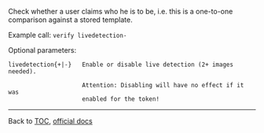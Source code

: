 Check whether a user claims who he is to be, i.e. this is a one-to-one
comparison against a stored template.

Example call: `verify livedetection-`


Optional parameters:

    livedetection{+|-}   Enable or disable live detection (2+ images needed).

                         Attention: Disabling will have no effect if it was
                         enabled for the token!


---

Back to [TOC](./toc.md), [official docs](https://developer.bioid.com/bwsreference/web-api/web-verify-api)